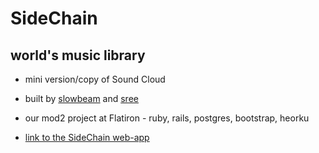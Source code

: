 # SideChain 
## world's music library

* mini version/copy of Sound Cloud

* built by [slowbeam](https://github.com/slowbeam) and [sree](https://github.com/sreemudunuri) 

* our mod2 project at Flatiron - ruby, rails, postgres, bootstrap, heorku

* [link to the SideChain web-app](https://sidechain.herokuapp.com) 
